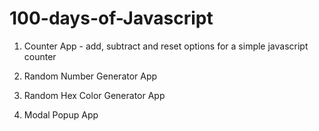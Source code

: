 # 100-days-of-Javascript

1. Counter App - add, subtract and reset options for a simple javascript counter

2. Random Number Generator App 

3. Random Hex Color Generator App

4. Modal Popup App
